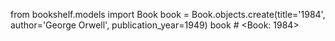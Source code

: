 from bookshelf.models import Book
book = Book.objects.create(title='1984', author='George Orwell', publication_year=1949)
book  # <Book: 1984>
